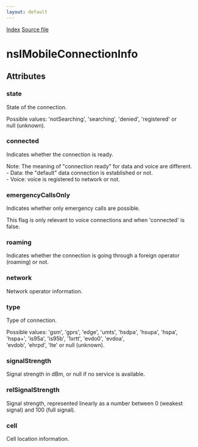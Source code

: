 ```yaml
---
layout: default
---
```

<div id='links'><a href="../index.html">Index</a>
<a href="http://dxr.mozilla.org/mozilla-central/source/dom/mobileconnection/interfaces/nsIMobileConnectionInfo.idl">Source file</a>
</div>

# nsIMobileConnectionInfo #

## Attributes ##

### state ###
  
State of the connection.  
  
Possible values: 'notSearching', 'searching', 'denied', 'registered' or  
                 null (unknown).  
  

### connected ###
  
Indicates whether the connection is ready.  
  
Note: The meaning of "connection ready" for data and voice are different.  
      - Data: the "default" data connection is established or not.  
      - Voice: voice is registered to network or not.  
  

### emergencyCallsOnly ###
  
Indicates whether only emergency calls are possible.  
  
This flag is only relevant to voice connections and when 'connected' is  
false.  
  

### roaming ###
  
Indicates whether the connection is going through a foreign operator  
(roaming) or not.  
  

### network ###
  
Network operator information.  
  

### type ###
  
Type of connection.  
  
Possible values: 'gsm', 'gprs', 'edge', 'umts', 'hsdpa', 'hsupa', 'hspa',  
                 'hspa+', 'is95a', 'is95b', '1xrtt', 'evdo0', 'evdoa',  
                 'evdob', 'ehrpd', 'lte' or null (unknown).  
  

### signalStrength ###
  
Signal strength in dBm, or null if no service is available.  
  

### relSignalStrength ###
  
Signal strength, represented linearly as a number between 0 (weakest  
signal) and 100 (full signal).  
  

### cell ###
  
Cell location information.  
  
